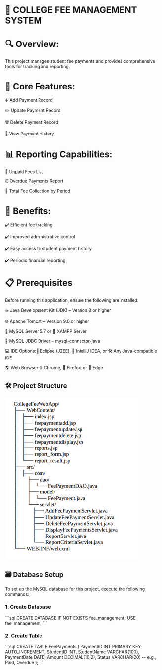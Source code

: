 # 📘 COLLEGE FEE MANAGEMENT SYSTEM
# 🔍 Overview:
This project manages student fee payments and provides comprehensive tools for tracking and reporting.

# 💼 Core Features:

➕ Add Payment Record

✏️ Update Payment Record

🗑️ Delete Payment Record

📄 View Payment History

# 📊 Reporting Capabilities:

📌 Unpaid Fees List

⏰ Overdue Payments Report

📆 Total Fee Collection by Period

# 🧾 Benefits:

✔️ Efficient fee tracking

✔️ Improved administrative control

✔️ Easy access to student payment history

✔️ Periodic financial reporting

# 📋 Prerequisites
Before running this application, ensure the following are installed:

☕ Java Development Kit (JDK) – Version 8 or higher

🌐 Apache Tomcat – Version 9.0 or higher

🐬 MySQL Server 5.7 or 🧰 XAMPP Server

🔌 MySQL JDBC Driver – mysql-connector-java

💻 IDE Options:🧠 Eclipse (J2EE), 🚀 IntelliJ IDEA, or 🛠️ Any Java-compatible IDE
  
🌎 Web Browser:🌐 Chrome, 🦊 Firefox, or 🧭 Edge

## 🛠️ Project Structure

![Project Structure](https://raw.githubusercontent.com/Pavankumarhr1207/College_Fee_Management/main/Screenshot/Screenshot-Project%20structure.png)

## 🗃️ Database Setup

To set up the MySQL database for this project, execute the following commands:


### 1. Create Database

\`\`\`sql
CREATE DATABASE IF NOT EXISTS fee_management;
USE fee_management;
\`\`\`

### 2. Create Table

\`\`\`sql
CREATE TABLE FeePayments (
  PaymentID INT PRIMARY KEY AUTO_INCREMENT,
  StudentID INT,
  StudentName VARCHAR(100),
  PaymentDate DATE,
  Amount DECIMAL(10,2),
  Status VARCHAR(20) -- e.g., Paid, Overdue
);
\`\`\`




